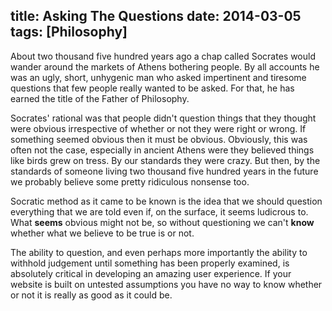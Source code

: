 title: Asking The Questions
date: 2014-03-05
tags: [Philosophy]
---
About two thousand five hundred years ago a chap called Socrates would wander around the markets of Athens bothering people. By all accounts he was an ugly, short, unhygenic man who asked impertinent and tiresome questions that few people really wanted to be asked. For that, he has earned the title of the Father of Philosophy.
<!-- more -->
Socrates' rational was that people didn't question things that they thought were obvious irrespective of whether or not they were right or wrong. If something seemed obvious then it must be obvious. Obviously, this was often not the case, especially in ancient Athens were they believed things like birds grew on tress. By our standards they were crazy. But then, by the standards of someone living two thousand five hundred years in the future we probably believe some pretty ridiculous nonsense too.

Socratic method as it came to be known is the idea that we should question everything that we are told even if, on the surface, it seems ludicrous to. What **seems** obvious might not be, so without questioning we can't **know** whether what we believe to be true is or not.

The ability to question, and even perhaps more importantly the ability to withhold judgement until something has been properly examined, is absolutely critical in developing an amazing user experience. If your website is built on untested assumptions you have no way to know whether or not it is really as good as it could be.